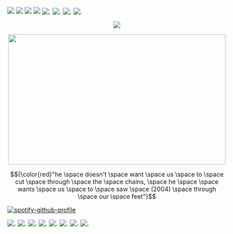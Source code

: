 ![](https://github.com/user-attachments/assets/9430eaa9-11a7-4d8f-87c4-a400c8319419) ![](https://github.com/user-attachments/assets/2e07b9e5-869a-4e33-8553-8c08c2b6a139) ![](https://github.com/user-attachments/assets/4145af98-4cc3-4d14-a122-635e0e63e59a) ![](https://github.com/user-attachments/assets/09c21ab0-e0e5-4dc7-b3e1-fddb7f8f851e) ![.](https://github.com/user-attachments/assets/ab9dce51-333f-4ab9-b223-d0d18367af56) ![.](https://github.com/user-attachments/assets/9461494b-7041-49b3-9904-a143c0e3a431) ![.](https://github.com/user-attachments/assets/e01fb688-b3b9-43f3-80cf-5bafecfab052) ![.](https://github.com/user-attachments/assets/ee718a5d-4b78-48e6-a301-07bc88bc1b00)
<p align="center"> <img src="https://komarev.com/ghpvc/?username=whannells&label=things%20&color=fe0914&style=flat"  </p>

<p align="center"> <img src="https://github.com/user-attachments/assets/b55412db-75d4-4c97-a029-73ea021e76bb" width="500" height="300">
  
<p align="center"> $${\color{red}"he \space doesn't \space want \space us \space to \space cut \space through \space the \space chains, \space he \space \space wants \space us \space to \space saw \space (2004) \space through \space our \space feet"}$$

[![spotify-github-profile](https://spotify-github-profile.kittinanx.com/api/view?uid=31tjforkm2qskz4yab6uye6ggem4&cover_image=true&theme=novatorem&show_offline=false&background_color=000000&interchange=false&bar_color=ff0000&bar_color_cover=false)](https://github.com/kittinan/spotify-github-profile)

![.](https://github.com/user-attachments/assets/72d5fbae-2634-4518-b99f-ccf01def026e) ![.](https://github.com/user-attachments/assets/1f8609f6-fd1f-4d19-ba8b-65f6448d8176) ![.](https://github.com/user-attachments/assets/1ebcc32a-1b89-4e9b-a48c-42e66b6b968b) ![.](https://github.com/user-attachments/assets/ab142b9c-55bc-4f5e-af67-e9edebe884c7) ![.](https://github.com/user-attachments/assets/2ce4711f-c358-4e55-9532-a43ffdc264c8)   ![.](https://github.com/user-attachments/assets/77ef0c7e-98b5-4a4d-a702-a34a30204ee8) ![.](https://github.com/user-attachments/assets/c5c0163c-0362-4dcc-b1e6-8ceb20ce1147) ![.](https://github.com/user-attachments/assets/ce81ba32-dd61-497c-af2f-4723be9e8aab) 
